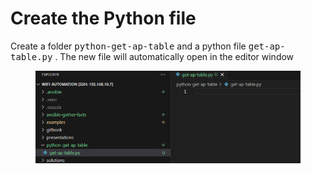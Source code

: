 # Create the Python file

Create a folder <kbd>python-get-ap-table</kbd> and a python file <kbd>get-ap-table.py</kbd>
. The new file will automatically open in the editor window

<figure><img src="../../.gitbook/assets/image.png" alt=""><figcaption></figcaption></figure>
